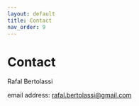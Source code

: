 ```yaml
---
layout: default
title: Contact  
nav_order: 9
---
```


# Contact 


Rafal Bertolassi  

email address: rafal.bertolassi@gmail.com